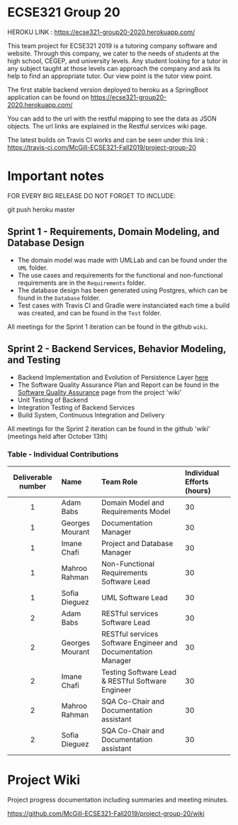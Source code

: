 # ECSE321 Group 20 

HEROKU LINK : https://ecse321-group20-2020.herokuapp.com/

This team project for ECSE321 2019 is a tutoring company software and website. Through this company, we cater to the needs of students at the high school, CÉGEP, and university levels. Any student looking for a tutor in any subject taught at those levels can approach the company and ask its help to find an appropriate tutor. Our view point is the tutor view point. 

The first stable backend version deployed to heroku as a SpringBoot application can be found on https://ecse321-group20-2020.herokuapp.com/ 

You can add to the url with the restful mapping to see the data as JSON objects. The url links are explained in the Restful services wiki page. 

The latest builds on Travis CI works and can be seen under this link : https://travis-ci.com/McGill-ECSE321-Fall2019/project-group-20

# Important notes
FOR EVERY BIG RELEASE DO NOT FORGET TO INCLUDE: 

git push heroku master

## Sprint 1 - Requirements, Domain Modeling, and Database Design
  - The domain model was made with UMLLab and can be found under the `UML` folder.
  - The use cases and requirements for the functional and non-functional requirements are in the `Requirements` folder. 
  - The database design has been generated using Postgres, which can be found in the `Database` folder.
  - Test cases with Travis CI and Gradle were instanciated each time a build was created, and can be found in the `Test` folder.
 
 All meetings for the Sprint 1 iteration can be found in the github `wiki`.
 
 ## Sprint 2 - Backend Services, Behavior Modeling, and Testing
  - Backend Implementation and Evolution of Persistence Layer [here](https://github.com/McGill-ECSE321-Fall2019/project-group-20/tree/adam/Backend/src/main/java/ca/mcgill/ecse321/tutor/controller)
  - The Software Quality Assurance Plan and Report can be found in the [Software Quality Assurance](https://github.com/McGill-ECSE321-Fall2019/project-group-20/wiki/Software-Quality-Assurance) page from the project 'wiki'
  - Unit Testing of Backend 
  - Integration Testing of Backend Services
  - Build System, Continuous Integration and Delivery
  
 All meetings for the Sprint 2 iteration can be found in the github 'wiki' (meetings held after October 13th)
 
  ### Table - Individual Contributions

|Deliverable number|Name |Team Role| Individual Efforts (hours)|
|:------------:|:-----------|:------------|:-----------|
|1|Adam Babs|Domain Model and Requirements Model|30|
|1|Georges Mourant|Documentation Manager|30|
|1|Imane Chafi|Project and Database Manager|30|
|1|Mahroo Rahman|Non-Functional Requirements Software Lead|30|
|1|Sofia Dieguez|UML Software Lead|30|
|2|Adam Babs| RESTful services Software Lead|30|
|2|Georges Mourant| RESTful services Software Engineer and Documentation Manager|30|
|2|Imane Chafi|Testing Software Lead & RESTful Software Engineer|30|
|2|Mahroo Rahman|SQA Co-Chair and Documentation assistant|30|
|2|Sofia Dieguez|SQA Co-Chair and Documentation assistant|30|


# Project Wiki
Project progress documentation including summaries and meeting minutes.

https://github.com/McGill-ECSE321-Fall2019/project-group-20/wiki
